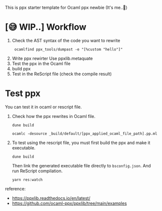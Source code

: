This is ppx starter template for Ocaml ppx newbie (It's me..🙏)

# [😅 WIP..] Workflow
1. Check the AST syntax of the code you want to rewrite
   ```
    ocamlfind ppx_tools/dumpast -e "[%custom "hello"]"
   ```
2. Write ppx rewirter
   Use ppxlib.metaquate
3. Test the ppx in the Ocaml file
4. build ppx
5. Test in the ReScript file (check the compile result)

# Test ppx
You can test it in ocaml or rescript file.
1. Check how the ppx rewrites in Ocaml file.
   ```
   dune build
   
   ocamlc -desource _build/default/[ppx_applied_ocaml_file_path].pp.ml
   ```
   
2. To test using the rescript file, you must first build the ppx and make it executable.
    ```
    dune build
    ```
   Then link the generated executable file directly to `bsconfig.json`. And run ReScript compilation.

   ```
   yarn res:watch
   ```



reference: 
 - https://ppxlib.readthedocs.io/en/latest/
 - https://github.com/ocaml-ppx/ppxlib/tree/main/examples
